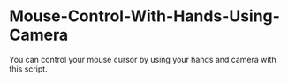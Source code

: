 # Mouse-Control-With-Hands-Using-Camera
You can control your mouse cursor by using your hands and camera with this script.
